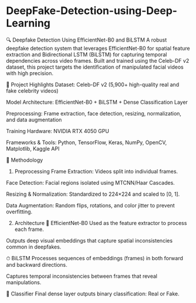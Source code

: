 # DeepFake-Detection-using-Deep-Learning

🔍 Deepfake Detection Using EfficientNet-B0 and BiLSTM
A robust deepfake detection system that leverages EfficientNet-B0 for spatial feature extraction and Bidirectional LSTM (BiLSTM) for capturing temporal dependencies across video frames. Built and trained using the Celeb-DF v2 dataset, this project targets the identification of manipulated facial videos with high precision.

📌 Project Highlights
Dataset: Celeb-DF v2 (5,900+ high-quality real and fake celebrity videos)

Model Architecture: EfficientNet-B0 + BiLSTM + Dense Classification Layer

Preprocessing: Frame extraction, face detection, resizing, normalization, and data augmentation

Training Hardware: NVIDIA RTX 4050 GPU

Frameworks & Tools: Python, TensorFlow, Keras, NumPy, OpenCV, Matplotlib, Kaggle API

🧠 Methodology
1. Preprocessing
Frame Extraction: Videos split into individual frames.

Face Detection: Facial regions isolated using MTCNN/Haar Cascades.

Resizing & Normalization: Standardized to 224×224 and scaled to [0, 1].

Data Augmentation: Random flips, rotations, and color jitter to prevent overfitting.

2. Architecture
📸 EfficientNet-B0
Used as the feature extractor to process each frame.

Outputs deep visual embeddings that capture spatial inconsistencies common in deepfakes.

⏱ BiLSTM
Processes sequences of embeddings (frames) in both forward and backward directions.

Captures temporal inconsistencies between frames that reveal manipulations.

🧾 Classifier
Final dense layer outputs binary classification: Real or Fake.
